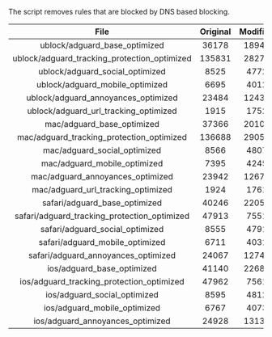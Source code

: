 The script removes rules that are blocked by DNS based blocking.


| File | Original | Modified |
|:----:|:-----:|:-----:|
| ublock/adguard_base_optimized | 36178 | 18943 |
| ublock/adguard_tracking_protection_optimized | 135831 | 28279 |
| ublock/adguard_social_optimized | 8525 | 4772 |
| ublock/adguard_mobile_optimized | 6695 | 4012 |
| ublock/adguard_annoyances_optimized | 23484 | 12436 |
| ublock/adguard_url_tracking_optimized | 1915 | 1752 |
| mac/adguard_base_optimized | 37366 | 20107 |
| mac/adguard_tracking_protection_optimized | 136688 | 29056 |
| mac/adguard_social_optimized | 8566 | 4807 |
| mac/adguard_mobile_optimized | 7395 | 4245 |
| mac/adguard_annoyances_optimized | 23942 | 12674 |
| mac/adguard_url_tracking_optimized | 1924 | 1761 |
| safari/adguard_base_optimized | 40246 | 22058 |
| safari/adguard_tracking_protection_optimized | 47913 | 7551 |
| safari/adguard_social_optimized | 8555 | 4791 |
| safari/adguard_mobile_optimized | 6711 | 4031 |
| safari/adguard_annoyances_optimized | 24067 | 12747 |
| ios/adguard_base_optimized | 41140 | 22683 |
| ios/adguard_tracking_protection_optimized | 47962 | 7561 |
| ios/adguard_social_optimized | 8595 | 4812 |
| ios/adguard_mobile_optimized | 6767 | 4073 |
| ios/adguard_annoyances_optimized | 24928 | 13139 |